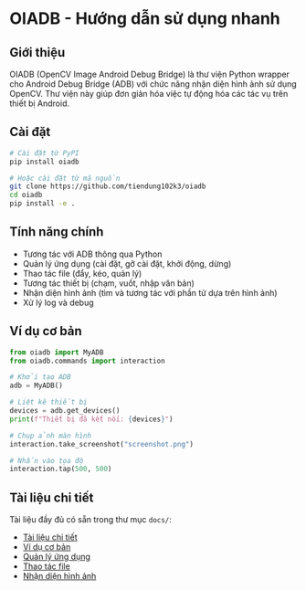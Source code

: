 # OIADB - Hướng dẫn sử dụng nhanh

## Giới thiệu

OIADB (OpenCV Image Android Debug Bridge) là thư viện Python wrapper cho Android Debug Bridge (ADB) với chức năng nhận diện hình ảnh sử dụng OpenCV. Thư viện này giúp đơn giản hóa việc tự động hóa các tác vụ trên thiết bị Android.

## Cài đặt

```bash
# Cài đặt từ PyPI
pip install oiadb

# Hoặc cài đặt từ mã nguồn
git clone https://github.com/tiendung102k3/oiadb
cd oiadb
pip install -e .
```

## Tính năng chính

- Tương tác với ADB thông qua Python
- Quản lý ứng dụng (cài đặt, gỡ cài đặt, khởi động, dừng)
- Thao tác file (đẩy, kéo, quản lý)
- Tương tác thiết bị (chạm, vuốt, nhập văn bản)
- Nhận diện hình ảnh (tìm và tương tác với phần tử dựa trên hình ảnh)
- Xử lý log và debug

## Ví dụ cơ bản

```python
from oiadb import MyADB
from oiadb.commands import interaction

# Khởi tạo ADB
adb = MyADB()

# Liệt kê thiết bị
devices = adb.get_devices()
print(f"Thiết bị đã kết nối: {devices}")

# Chụp ảnh màn hình
interaction.take_screenshot("screenshot.png")

# Nhấn vào tọa độ
interaction.tap(500, 500)
```

## Tài liệu chi tiết

Tài liệu đầy đủ có sẵn trong thư mục `docs/`:
- [Tài liệu chi tiết](oiadb_documentation.md)
- [Ví dụ cơ bản](examples/basic_usage.py)
- [Quản lý ứng dụng](examples/app_management.py)
- [Thao tác file](examples/file_operations.py)
- [Nhận diện hình ảnh](examples/image_recognition.py)
